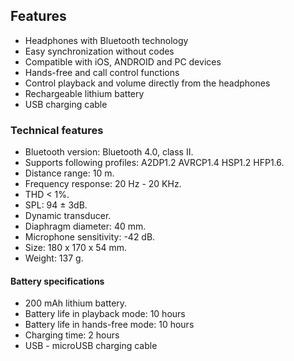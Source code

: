 ## Features

- Headphones with Bluetooth technology
- Easy synchronization without codes
- Compatible with iOS, ANDROID and PC devices
- Hands-free and call control functions
- Control playback and volume directly from the headphones
- Rechargeable lithium battery
- USB charging cable

### Technical features

- Bluetooth version: Bluetooth 4.0, class II.
- Supports following profiles: A2DP1.2 AVRCP1.4 HSP1.2 HFP1.6.
- Distance range: 10 m.
- Frequency response: 20 Hz - 20 KHz.
- THD < 1%.
- SPL: 94 ± 3dB.
- Dynamic transducer.
- Diaphragm diameter: 40 mm.
- Microphone sensitivity: -42 dB.
- Size: 180  x 170 x 54 mm.
- Weight: 137 g.


#### Battery specifications 

- 200 mAh lithium battery.
- Battery life in playback mode: 10 hours
- Battery life in hands-free mode: 10 hours
- Charging time: 2 hours
- USB - microUSB charging cable
